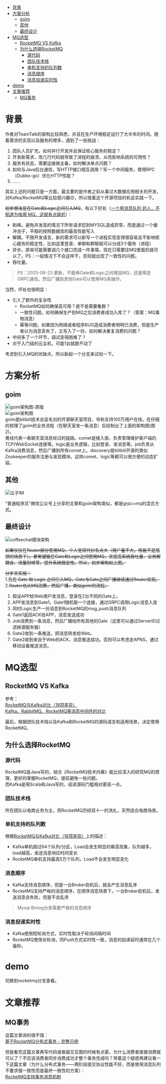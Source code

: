 <!-- TOC -->

- [背景](#背景)
- [方案分析](#方案分析)
    - [goim](#goim)
    - [其他](#其他)
    - [最终设计](#最终设计)
- [MQ选型](#mq选型)
    - [RocketMQ VS Kafka](#rocketmq-vs-kafka)
    - [为什么选择RocketMQ](#为什么选择rocketmq)
        - [源代码](#源代码)
        - [团队技术栈](#团队技术栈)
        - [单机支持的队列数](#单机支持的队列数)
        - [消息顺序](#消息顺序)
        - [消息投递实时性](#消息投递实时性)
- [demo](#demo)
- [文章推荐](#文章推荐)
    - [MQ事务](#mq事务)

<!-- /TOC -->

# 背景
作者对TeamTalk的架构比较熟悉，并且在生产环境稳定运行了大半年的时间。随着需求的实现以及服务的增多，遇到了一些挑战：
1. 团队人员扩充，如何并行开发并且保证核心服务的稳定？
2. 开发新需求，改几行代码就导致了进程的崩溃，从而影响系统的可用性？
3. 服务有状态，需要运维做主备，如何解决单点问题？
4. 如何与Java后台通信，写HTTP接口相互调用？写一个中间服务，使用RPC（Dubbo-go）优化HTTP性能？
4. ……

其实上述的问题只是一方面，最主要的是作者之前从事过大数据应用相关的开发，对Kafka/RocketMQ等比较感兴趣😊，所以借着这个开源项目的机会实践一下。  

~~初步想法是在Gate和Logic之间引入MQ~~，有以下好处（[一个用消息队列 的人，不知道为啥用 MQ，这就有点尴尬](https://www.cnblogs.com/williamjie/p/9481780.html)）：
- 削峰。避免并发高的情况下所有请求怼到MYSQL造成异常，而是通过一个缓冲池子，平稳的按照数据库的最高性能写入
- 解耦。不限开发语言，新的需求可以新写一个进程实现变得很容易且不影响核心服务的稳定性，比如这里登录、单聊和群聊就可以分成3个服务（进程）
- 异步。原来可能需要调几个接口完成一件事情，现在只需要往MQ里面扔就可以了。PS：一般情况下不会这样干，否则就出现了一致性的问题。
- 吞吐量。

> PS：2020-06-23 更新，不能再Gate和Logic之间增加MQ，还是得走GRPC通信。然后广播到其他Gate可以使用MQ来操作。


当然，坏处也很明显：
- 引入了额外的复杂性
    - RocketMQ如何确保高可用？是不是需要集群？
    - 一致性问题。如何确保生产到MQ之后消费者成功入库了？（答案：MQ事物消息）
    - 幂等问题。如果因为网络或者程序BUG造成消费者明明已消费，但是生产者以为消息丢失了，又写入了一份，如何解决重复消费的问题？
- 中间多了一个环节，调试变得困难了？
- 对于入门级的云主机，可能1台就跑不动了

考虑到引入MQ的优缺点，所以新起一个分支来试验一下。

# 方案分析
## goim
![goim架构图-原版](https://github.com/xmcy0011/goim/blob/master/docs/arch.png)    
![goim架构图](../images/architecture-goim.png)  
goim是bilibili技术总监毛剑的开源聊天室项目，号称支持100万用户在线，在仔细的梳理了goim的业务流程（在聊天室发一条消息）后绘制出了上面的架构图(图2)。    
黄线代表一条聊天室消息经过的链路。comet是接入层，负责管理维护客户端的TCP/WebSocket连接等。logic是业务逻辑，比如登录、发消息等。job负责从Kafka消费消息，然后广播到所有comet上。discovery是bilibili开源的类似Zookeeper的服务注册与发现模块，这样comet、logic等都可以很方便的动态扩容。  

## 其他
![瓜子IM](https://mmbiz.qpic.cn/mmbiz_png/bwicjdKXbf3oyBmhMK9ArQbI0QRlD134UiaeQU0JRhD518aYnKTDhS2Q2icIjjIpkJrksIWqYGgibvyLhNDFdoTUKw/640?wx_fmt=png&wxfrom=5&wx_lazy=1&wx_co=1)  

"普通程序员"微信公众号上分享的文章和goim架构类似，都是grpc+mq的混合方式。

## 最终设计

![coffeechat模块架构](../images/structure-v2.png)  

~~如果仅仅在Router部分使用MQ，个人觉得代价有点大（用户量不大，性能不是瓶颈的场景下）。更希望能在Gate和Logic之间使用MQ，来提高系统吞吐量、业务解耦合、流量削峰等，提升系统稳定性。所以，初步架构如上图。~~

~~分步来实施：~~  
1.~~先在 Gate 和 Logic 之间引入MQ，Gate与Gate之间广播继续通过Router实现。~~  
2.~~Router也从MQ消费，然后广播，类似goim的流程。~~

1. 假设APP给Web用户发消息，登录在2台不同的Gate上。
2. APP发消息到Gate1，Gate1随机取一个连接，通过GRPC调用Logic消息入库
3. 同时Logic生产一份消息到RocketMQ的msg_push消息队列
4. Gate1返回ACK给APP，消息发送成功
5. Job消费到一条消息，然后广播给所有其他的Gate（这里可以通过ServerID过滤掉源服务器）
6. Gate2收到一条推送，把消息转发给Web。
7. Gate2收到来自于Web的ACK，消息推送成功。否则可以考虑走APNS，通过移动设备推送消息。

# MQ选型
## RocketMQ VS Kafka

参考：  
[RocketMQ与Kafka对比（18项差异）](https://blog.csdn.net/damacheng/article/details/42846549)  
[Kafka、RabbitMQ、RocketMQ等消息中间件的对比](https://blog.csdn.net/belvine/article/details/80842240)  

最后，根据团队技术栈以及Kafka和RocketMQ的源码语言和适用场景，决定使用RocketMQ。

## 为什么选择RocketMQ
### 源代码
RocketMQ是Java写的，结合《RocketMQ技术内幕》能比较深入的研究MQ的原理，更好的掌握RocketMQ，提前避免一些问题。  
而Kafka是用Scala和Java写的，阅读源码门槛相对更高一点。

### 团队技术栈
所在团队以电商业务为主，而RocketMQ历经双十一的洗礼，天然适合电商场景。

### 单机支持的队列数
根据[RocketMQ与Kafka对比（18项差异）](https://blog.csdn.net/damacheng/article/details/42846549)上的描述：
- Kafka单机超过64个队列/分区，Load会发生明显的飙高现象，队列越多，load越高，发送消息响应时间变长
- RocketMQ单机支持最高5万个队列，Load不会发生明显变化

### 消息顺序
- Kafka支持消息顺序，但是一台Broker宕机后，就会产生消息乱序
- RocketMQ支持严格的消息顺序，在顺序消息场景下，一台Broker宕机后，发送消息会失败，但是不会乱序

> Mysql Binlog分发需要严格的消息顺序

### 消息投递实时性
- Kafka使用短轮询方式，实时性取决于轮询间隔时间
- RocketMQ使用长轮询，同Push方式实时性一致，消息的投递延时通常在几个毫秒。

# demo

切换到rocketmq分支查看。

# 文章推荐

## MQ事务

这篇文章讲的很不错：  
[基于RocketMQ分布式事务 - 完整示例](https://juejin.im/post/5e737d155188254943200ed0#comment)

但是看完这篇文章再写代码或者画交互图的时候有点蒙，为什么消费者直接消费就可以了？不应该消费者同步消费成功才整个事务完成吗？带着这个疑惑再建议看一下这篇文章（为什么分布式事务——两阶段提交协议性能不好，而是使用消息队列不要求强一致性而是最终一致性的方案）：  
[RocketMQ支持事务消息机制](https://www.jianshu.com/p/cc5c10221aa1)